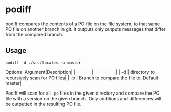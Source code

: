 # podiff

podiff compares the contents of a PO file on the file system, to that same PO file on another branch in git. It outputs only outputs messages that differ from the compared branch.

## Usage

```
podiff -d ./src/locales -b master
```

Options
|Argument|Description|
|--------|-----------|
| -d | directory to recursively scan for PO files|
| -b | Branch to compare the file to. Default: master|

Podiff will scan for all `.po` files in the given directory and compare the PO file with a version on the given branch. Only additions and differences will be outputted in the resulting PO file.